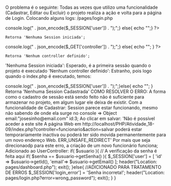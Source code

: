 O problema é o seguinte: Todas as vezes que utilizo uma funcionalidade (Cadastrar, Editar ou Excluir) o projeto realiza a ação e volta para a página de Login.
Colocando alguns logs:
/pages/login.php
  <?php if(isset($_SESSION['user'])){echo "<script>console.log(" . json_encode($_SESSION['user']) . ");</script>";} else{ echo "<script>console.log(" . json_encode("Nenhuma Session iniciada") . ");</script>";} ?>
    Retorna 'Nenhuma Session iniciada';
  <?php if(isset($_GET['controller'])){ echo "<script>console.log(" . json_encode($_GET['controller']) . ");</script>";} else{ echo "<script>console.log(" . json_encode("Nenhuma Session iniciada") . ");</script>"; } ?>
    Retorna 'Nenhum controller definido';

'Nenhuma Session iniciada': Esperado, é a primeira sessão quando o projeto é executado
'Nenhum controller definido': Estranho, pois logo quando o index.php é executado, temos:
  <?php
    [...Requires...]
    //2. Lê o endpoint da URL 
    $controller = $_GET['controller'] ?? 'user'; // Se controller vazio, usa 'user';
    $action = $_GET['action'] ?? 'login';    // Se action vazio, usa 'login';
    $controller_class = ucfirst($controller) . 'Controller';

Mesmo sendo a primeira passada do programa, os valores padrões de 'user' e 'login' deveriam ser apresentados.
Inserindo informações de Login, somos enviados para a Dashboard. Na Dashboard há uma mensagem no console revelando se existe uma Session:
  if(isset($_SESSION['user'])){echo "<script>console.log(" . json_encode($_SESSION['user']) . ");</script>";}else{ echo "<script>console.log(" . json_encode("Nenhuma Session Cadastrada") . ");</script>"; } 
    Retorna 'Nenhuma Session Cadastrada'

COMO RESOLVER O ERRO: A forma como o cadastro de sessão está sendo feito não é suficiente para armazenar no projeto, em algum lugar ele deixa de existir.
    
  Com a funcionalidade de Cadastrar: 
    Session parece estar funcionando, mesmo não sabendo de onde ela surge no console => Object email:"josesinho@email.com" id:3;
    Ao clicar em salvar:
      'Não é possível aceder a este site
       A página Web em http://localhost/PHP/Atividade_18-09/index.php?controller=funcionario&action=salvar poderá estar temporariamente inactiva ou poderá ter sido movida permanentemente para um novo endereço Web.
       ERR_UNSAFE_REDIRECT'
       Por mais que seja direcionaodp para este erro, a criação de um novo funcionário funciona;


Adicionado ao UserController:
if( $usuario ){
        // A verificação da senha é feita aqui
        if( $senha == $usuario->getSenha() ){
          $_SESSION['user'] = [
            'id' => $usuario->getId(),
            'email'=> $usuario->getEmail()
          ];

          header("Location: pages/dashboard.php");
          exit();
        }else{ //ADICIONADO PARA TRATAMENTO DE ERROS
          $_SESSION['login_error'] = 'Senha incorreta!';
          header("Location: pages/login.php?error=wrong_password");
          exit();
        }
      }
